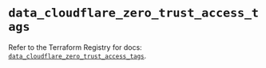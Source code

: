 # `data_cloudflare_zero_trust_access_tags`

Refer to the Terraform Registry for docs: [`data_cloudflare_zero_trust_access_tags`](https://registry.terraform.io/providers/cloudflare/cloudflare/5.1.0/docs/data-sources/zero_trust_access_tags).
